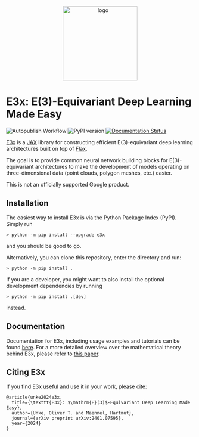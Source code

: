 <div align="center">
<img src="https://raw.githubusercontent.com/google-research/e3x/main/docs/source/_static/logo.svg" alt="logo" width="200"></img>
</div>

# E3x: E(3)-Equivariant Deep Learning Made Easy

![Autopublish Workflow](https://github.com/google-research/e3x/actions/workflows/pytest_and_autopublish.yml/badge.svg)
![PyPI version](https://img.shields.io/pypi/v/e3x)
[![Documentation Status](https://readthedocs.org/projects/e3x/badge/?version=stable)](https://e3x.readthedocs.io/stable/?badge=stable)

[E3x](https://e3x.readthedocs.io) is a [JAX](https://jax.readthedocs.io) library
for constructing efficient E(3)-equivariant deep learning architectures built on
top of [Flax](https://flax.readthedocs.io).

The goal is to provide common neural network building blocks for
E(3)-equivariant architectures to make the development of models operating on
three-dimensional data (point clouds, polygon meshes, etc.) easier.

This is not an officially supported Google product.

## Installation

The easiest way to install E3x is via the Python Package Index (PyPI). Simply
run
```console
> python -m pip install --upgrade e3x
```
and you should be good to go.

Alternatively, you can clone this repository, enter the directory and run:
```console
> python -m pip install .
```

If you are a developer, you might want to also install the optional development
dependencies by running
```console
> python -m pip install .[dev]
```
instead.

## Documentation

Documentation for E3x, including usage examples and tutorials can be found
[here](https://e3x.readthedocs.io). For a more detailed overview over the
mathematical theory behind E3x, please refer to
[this paper](https://arxiv.org/abs/2401.07595).

## Citing E3x

If you find E3x useful and use it in your work, please cite:
```
@article{unke2024e3x,
  title={\texttt{E3x}: $\mathrm{E}(3)$-Equivariant Deep Learning Made Easy},
  author={Unke, Oliver T. and Maennel, Hartmut},
  journal={arXiv preprint arXiv:2401.07595},
  year={2024}
}
```
